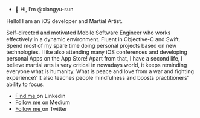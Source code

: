 - 👋 Hi, I’m @xiangyu-sun

Hello! I am an iOS developer and Martial Artist.

Self-directed and motivated Mobile Software Engineer who works effectively in a dynamic environment. Fluent in Objective-C and Swift. Spend most of my spare time doing personal projects based on new technologies. I like also attending many iOS conferences and developing personal Apps on the App Store!
Apart from that, I have a second life, I believe martial arts is very critical in nowadays world, it keeps reminding everyone what is humanity. What is peace and love from a war and fighting experience? It also teaches people mindfulness and boosts practitioners' ability to focus.


- [Find me ](https://www.linkedin.com/in/xiangyu-sun/) on Linkedin
- [Follow me ](https://medium.com/@xiangyu-sun) on Medium
- [Follow me ](https://twitter.com/budo_coder) on Twitter

